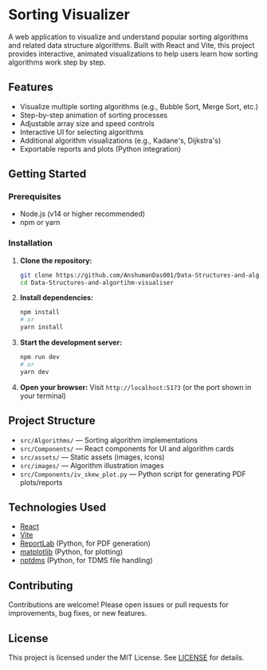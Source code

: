 # Sorting Visualizer

A web application to visualize and understand popular sorting algorithms and related data structure algorithms. Built with React and Vite, this project provides interactive, animated visualizations to help users learn how sorting algorithms work step by step.

## Features

- Visualize multiple sorting algorithms (e.g., Bubble Sort, Merge Sort, etc.)
- Step-by-step animation of sorting processes
- Adjustable array size and speed controls
- Interactive UI for selecting algorithms
- Additional algorithm visualizations (e.g., Kadane's, Dijkstra's)
- Exportable reports and plots (Python integration)


## Getting Started

### Prerequisites
- Node.js (v14 or higher recommended)
- npm or yarn

### Installation

1. **Clone the repository:**
   ```bash
   git clone https://github.com/AnshumanDas001/Data-Structures-and-algortihm-visualiser.git
   cd Data-Structures-and-algortihm-visualiser
   ```
2. **Install dependencies:**
   ```bash
   npm install
   # or
   yarn install
   ```
3. **Start the development server:**
   ```bash
   npm run dev
   # or
   yarn dev
   ```
4. **Open your browser:**
   Visit `http://localhost:5173` (or the port shown in your terminal)

## Project Structure

- `src/Algorithms/` — Sorting algorithm implementations
- `src/Components/` — React components for UI and algorithm cards
- `src/assets/` — Static assets (images, icons)
- `src/images/` — Algorithm illustration images
- `src/Components/iv_skew_plot.py` — Python script for generating PDF plots/reports

## Technologies Used

- [React](https://react.dev/)
- [Vite](https://vitejs.dev/)
- [ReportLab](https://www.reportlab.com/) (Python, for PDF generation)
- [matplotlib](https://matplotlib.org/) (Python, for plotting)
- [nptdms](https://nptdms.readthedocs.io/) (Python, for TDMS file handling)

## Contributing

Contributions are welcome! Please open issues or pull requests for improvements, bug fixes, or new features.

## License

This project is licensed under the MIT License. See [LICENSE](LICENSE) for details.
